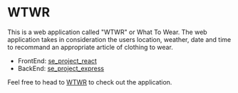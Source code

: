 # WTWR

This is a web application called "WTWR" or What To Wear. The web application takes in consideration the users location, weather, date and time to recommand an appropriate article of clothing to wear.

- FrontEnd: [se_project_react](https://github.com/henoktilahun/se_project_react)
- BackEnd: [se_project_express](https://github.com/henoktilahun/se_project_express)

Feel free to head to [WTWR](https://henoktilahun.github.io/se_project_react/) to check out the application.
